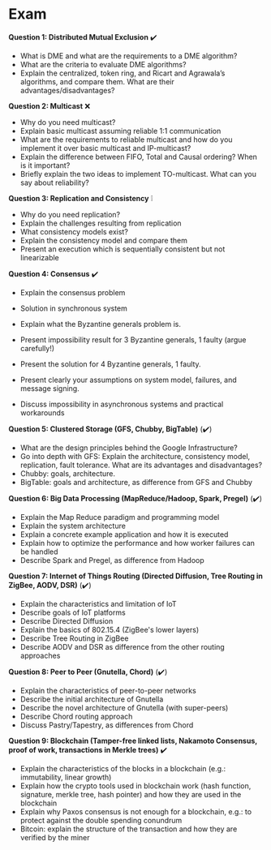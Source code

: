 # Exam

**Question 1: Distributed Mutual Exclusion** :heavy_check_mark:

* What is DME and what are the requirements to a DME algorithm?
* What are the criteria to evaluate DME algorithms?
* Explain the centralized, token ring, and Ricart and Agrawala’s algorithms, and compare them. What are their advantages/disadvantages?



**Question 2: Multicast** :x:

* Why do you need multicast?
* Explain basic multicast assuming reliable 1:1 communication
* What are the requirements to reliable multicast and how do you implement it over basic multicast and IP-multicast?
* Explain the difference between FIFO, Total and Causal ordering? When is it important?
* Briefly explain the two ideas to implement TO-multicast. What can you say about reliability?



**Question 3: Replication and Consistency**​ :grey_exclamation:

* Why do you need replication?
* Explain the challenges resulting from replication
* What consistency models exist?
* Explain the consistency model and compare them
* Present an execution which is sequentially consistent but not linearizable



**Question 4: Consensus** :heavy_check_mark:

* Explain the consensus problem
* Solution in synchronous system

* Explain what the Byzantine generals problem is.
* Present impossibility result for 3 Byzantine generals, 1 faulty (argue carefully!)
* Present the solution for 4 Byzantine generals, 1 faulty.
* Present clearly your assumptions on system model, failures, and message signing. 
* Discuss impossibility in asynchronous systems and practical workarounds



**Question 5: Clustered Storage (GFS, Chubby, BigTable)** (:heavy_check_mark:)

* What are the design principles behind the Google Infrastructure?
* Go into depth with GFS: Explain the architecture, consistency model, replication, fault tolerance. What are its advantages and disadvantages?
* Chubby: goals, architecture.
* BigTable: goals and architecture, as difference from GFS and Chubby



**Question 6: Big Data Processing (MapReduce/Hadoop, Spark, Pregel)** ​(:heavy_check_mark:)​

* Explain the Map Reduce paradigm and programming model
* Explain the system architecture
* Explain a concrete example application and how it is executed
* Explain how to optimize the performance and how worker failures can be handled
* Describe Spark and Pregel, as difference from Hadoop



**Question 7: Internet of Things Routing (Directed Diffusion, Tree Routing in ZigBee, AODV, DSR)**  ​(:heavy_check_mark:)​

* Explain the characteristics and limitation of IoT
* Describe goals of IoT platforms
* Describe Directed Diffusion
* Explain the basics of 802.15.4 (ZigBee's lower layers)
* Describe Tree Routing in ZigBee
* Describe AODV and DSR as difference from the other routing approaches



**Question 8: Peer to Peer (Gnutella, Chord)** ​(:heavy_check_mark:)

* Explain the characteristics of peer-to-peer networks
* Describe the initial architecture of Gnutella
* Describe the novel architecture of Gnutella (with super-peers)
* Describe Chord routing approach
* Discuss Pastry/Tapestry, as differences from Chord



**Question 9: Blockchain (Tamper-free linked lists, Nakamoto Consensus, proof of work, transactions in Merkle trees)** :heavy_check_mark:

* Explain the characteristics of the blocks in a blockchain (e.g.: immutability, linear growth)
* Explain how the crypto tools used in blockchain work (hash function, signature, merkle tree, hash pointer) and how they are used in the blockchain
* Explain why Paxos consensus is not enough for a blockchain, e.g.: to protect against the double spending conundrum
* Bitcoin: explain the structure of the transaction and how they are verified by the miner